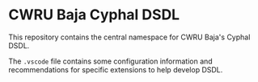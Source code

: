 # CWRU Baja Cyphal DSDL

This repository contains the central namespace for CWRU Baja's Cyphal DSDL.

The `.vscode` file contains some configuration information and recommendations for specific extensions to help develop DSDL.
